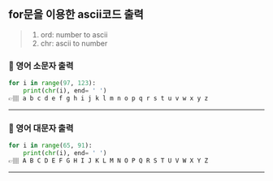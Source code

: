 ## for문을 이용한 ascii코드 출력
> 1. ord: number to ascii
> 2. chr: ascii to number

### 📍 영어 소문자 출력
```python
for i in range(97, 123):
    print(chr(i), end= ' ')
👉🏽 a b c d e f g h i j k l m n o p q r s t u v w x y z
```

---

### 📍 영어 대문자 출력
```python
for i in range(65, 91):
    print(chr(i), end= ' ')
👉🏽 A B C D E F G H I J K L M N O P Q R S T U V W X Y Z
``` 

---


